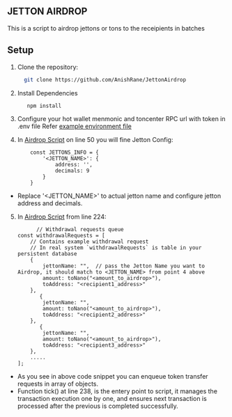## JETTON AIRDROP

This is a script to airdrop jettons or tons to the receipients in batches

## Setup

1. Clone the repository:

    ```bash
      git clone https://github.com/AnishRane/JettonAirdrop
    ```

2. Install Dependencies

   ```bash
      npm install
   ```

3. Configure your hot wallet menmonic and toncenter RPC url with token in .env file
   Refer [example environment file](/.example.env)

4. In [Airdrop Script](/airdropjetton.js) on line 50 you will fine Jetton Config:

    ```
        const JETTONS_INFO = {
            '<JETTON_NAME>': {
                address: '',
                decimals: 9
            }
        }
    ```

- Replace '<JETTON_NAME>' to actual jetton name and configure jetton address and decimals.

5. In [Airdrop Script](/airdropjetton.js) from line 224:

    ```
          // Withdrawal requests queue
    const withdrawalRequests = [
        // Contains example withdrawal request
        // In real system `withdrawalRequests` is table in your persistent database
        {
            jettonName: "",  // pass the Jetton Name you want to Airdrop, it should match to <JETTON_NAME> from point 4 above
            amount: toNano("<amount_to_airdrop>"),
            toAddress: "<recipient1_address>"
        },
           {
            jettonName: "",
            amount: toNano("<amount_to_airdrop>"),
            toAddress: "<recipient2_address>"
        },
           {
            jettonName: "",
            amount: toNano("<amount_to_airdrop>"),
            toAddress: "<recipient3_address>"
        },
        .....
    ];
    ```

- As you see in above code snippet you can enqueue token transfer requests in array of objects.
- Function tick() at line 238, is the entery point to script, it manages the transaction execution one by one, and ensures next transaction is processed after the previous is completed successfully.
